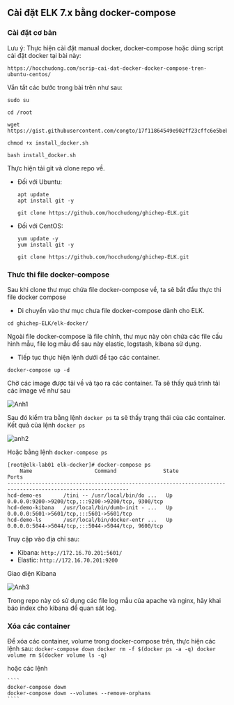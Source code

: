 ## Cài đặt ELK 7.x bằng docker-compose

### Cài đặt cơ bản

Lưu ý: Thực hiện cài đặt manual docker, docker-compose hoặc dùng script cài đặt docker tại bài này: 

```
https://hocchudong.com/scrip-cai-dat-docker-docker-compose-tren-ubuntu-centos/
```

Vắn tắt các bước trong bài trên như sau:

```
sudo su

cd /root

wget https://gist.githubusercontent.com/congto/17f11864549e902ff23cffc6e5beb390/raw/b49956890a7f749e571bcd8eb0eb1a74b3457ca5/install_docker.sh

chmod +x install_docker.sh

bash install_docker.sh
````

Thực hiện tải git và clone repo về.

- Đối với Ubuntu: 

    ```
    apt update 
    apt install git -y

    git clone https://github.com/hocchudong/ghichep-ELK.git
    ```

- Đối với CentOS:

    ```
    yum update -y
    yum install git -y

    git clone https://github.com/hocchudong/ghichep-ELK.git
    ```

### Thưc thi file docker-compose

Sau khi clone thư mục chứa file docker-compose về, ta sẽ bắt đầu thực thi file docker compose

- Di chuyển vào thư mục chưa file docker-compose dành cho ELK.

```
cd ghichep-ELK/elk-docker/
```

Ngoài file docker-compose là file chính, thư mục này còn chứa các file cấu hình mẫu, file log mẫu để sau này elastic, logstash, kibana sử dụng.

- Tiếp tục thực hiện lệnh dưới để tạo các container.

```
docker-compose up -d
```
Chờ các image được tải về và tạo ra các container. Ta sẽ thấy quá trình tải các image về như sau

![Anh1](https://image.prntscr.com/image/SY8J22jCS0ClHGmJlEVPPQ.png)

 Sau đó kiểm tra bằng lệnh `docker ps` ta sẽ thấy trạng thái của các container. Kết quả của lệnh `docker ps`

 ![anh2](https://image.prntscr.com/image/AgDis4MjR_eeoQ7Mpxb_8w.png)

 Hoặc bằng lệnh `docker-compose ps`

 ```
 [root@elk-lab01 elk-docker]# docker-compose ps
     Name                    Command               State                         Ports
-------------------------------------------------------------------------------------------------------------
hcd-demo-es       /tini -- /usr/local/bin/do ...   Up      0.0.0.0:9200->9200/tcp,:::9200->9200/tcp, 9300/tcp
hcd-demo-kibana   /usr/local/bin/dumb-init - ...   Up      0.0.0.0:5601->5601/tcp,:::5601->5601/tcp
hcd-demo-ls       /usr/local/bin/docker-entr ...   Up      0.0.0.0:5044->5044/tcp,:::5044->5044/tcp, 9600/tcp
```

Truy cập vào địa chỉ sau:
  - Kibana: `http://172.16.70.201:5601/`
  - Elastic: `http://172.16.70.201:9200`

Giao diện Kibana

![Anh3](https://image.prntscr.com/image/hDSb0UMnQhqeQwbFPeFLIA.png)

Trong repo này có sử dụng các file log mẫu của apache và nginx, hãy khai báo index cho kibana để quan sát log.


### Xóa các container

Để xóa các container, volume trong docker-compose trên, thực hiện các lệnh sau:
    ```
    docker-compose down
    docker rm -f $(docker ps -a -q)
    docker volume rm $(docker volume ls -q)
    ```

hoặc các lệnh

    ````
    docker-compose down
    docker-compose down --volumes --remove-orphans
    ````